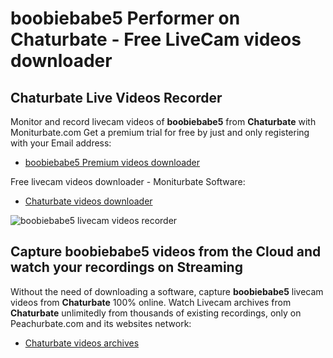 # boobiebabe5 Performer on Chaturbate - Free LiveCam videos downloader

## Chaturbate Live Videos Recorder

Monitor and record livecam videos of **boobiebabe5** from **Chaturbate** with Moniturbate.com
Get a premium trial for free by just and only registering with your Email address:
* [boobiebabe5 Premium videos downloader](https://moniturbate.com/request-demo-licence-key.html)

Free livecam videos downloader - Moniturbate Software:
* [Chaturbate videos downloader](https://moniturbate.com/moniturbate-download-software.html)

![boobiebabe5 livecam videos recorder](https://peachurnet.com/templates/moniturbate-software.png)


## Capture boobiebabe5 videos from the Cloud and watch your recordings on Streaming

Without the need of downloading a software, capture **boobiebabe5** livecam videos from **Chaturbate** 100% online.
Watch Livecam archives from **Chaturbate** unlimitedly from thousands of existing recordings, only on Peachurbate.com and its websites network:
* [Chaturbate videos archives](https://peachurnet.com/)